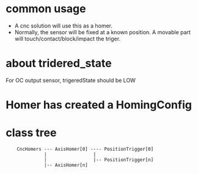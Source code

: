 
# common usage
* A cnc solution will use this as a homer.
* Normally, the sensor will be fixed at a known position.  A movable part will touch/contact/block/impact the triger.


# about tridered_state
For OC output sensor, trigeredState should be LOW


# Homer has created a HomingConfig


# class tree
```
    CncHomers --- AxisHomer[0] ---- PositionTrigger[0]
              |                 |
              |                 |-- PositionTrigger[n]
              |-- AxisHomer[n]
```



